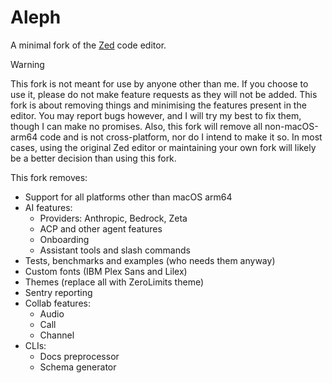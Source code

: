 # Aleph

A minimal fork of the [Zed](https://zed.dev) code editor.

> [!WARNING]
> This fork is not meant for use by anyone other than me. If you choose to use it, please do not make feature requests as they will not be added. This fork is about removing things and minimising the features present in the editor. You may report bugs however, and I will try my best to fix them, though I can make no promises. Also, this fork will remove all non-macOS-arm64 code and is not cross-platform, nor do I intend to make it so. In most cases, using the original Zed editor or maintaining your own fork will likely be a better decision than using this fork.

This fork removes:

- Support for all platforms other than macOS arm64
- AI features:
  - Providers: Anthropic, Bedrock, Zeta
  - ACP and other agent features
  - Onboarding
  - Assistant tools and slash commands
- Tests, benchmarks and examples (who needs them anyway)
- Custom fonts (IBM Plex Sans and Lilex)
- Themes (replace all with ZeroLimits theme)
- Sentry reporting
- Collab features:
  - Audio
  - Call
  - Channel
- CLIs:
  - Docs preprocessor
  - Schema generator
